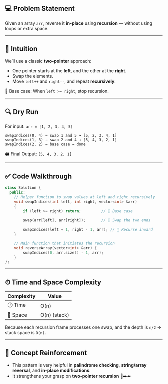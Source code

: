 ## 💻 Problem Statement

Given an array `arr`, reverse it **in-place** using **recursion** — without using loops or extra space.

---

## 🧠 Intuition

We’ll use a classic **two-pointer** approach:

* One pointer starts at the **left**, and the other at the **right**.
* Swap the elements.
* Move `left++` and `right--`, and repeat **recursively**.

📌 Base case: When `left >= right`, stop recursion.

---

## 🔍 Dry Run

For input: `arr = [1, 2, 3, 4, 5]`

```
swapIndices(0, 4) → swap 1 and 5 → [5, 2, 3, 4, 1]
swapIndices(1, 3) → swap 2 and 4 → [5, 4, 3, 2, 1]
swapIndices(2, 2) → base case → done
```

🖨️ Final Output: `[5, 4, 3, 2, 1]`

---

## ✅ Code Walkthrough

```cpp
class Solution {
  public:
    // Helper function to swap values at left and right recursively
    void swapIndices(int left, int right, vector<int> &arr)
    {
        if (left >= right) return;         // 🛑 Base case
        
        swap(arr[left], arr[right]);       // 🔄 Swap the two ends
        
        swapIndices(left + 1, right - 1, arr); // 🔁 Recurse inward
    }

    // Main function that initiates the recursion
    void reverseArray(vector<int> &arr) {
        swapIndices(0, arr.size() - 1, arr);
    }
};
```

---

## ⏱ Time and Space Complexity

| Complexity | Value        |
| ---------- | ------------ |
| 🕒 Time    | O(n)         |
| 🧠 Space   | O(n) (stack) |

Because each recursion frame processes one swap, and the depth is `n/2` → stack space is `O(n)`.

---

## 🧠 Concept Reinforcement

* This pattern is very helpful in **palindrome checking**, **string/array reversal**, and **in-place modifications**.
* It strengthens your grasp on **two-pointer recursion** 🔁➡️⬅️


